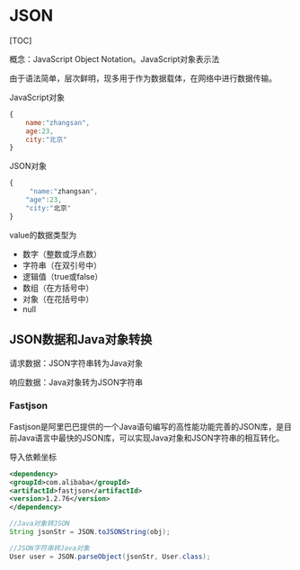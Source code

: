 # JSON

[TOC]

概念：JavaScript Object Notation。JavaScript对象表示法

由于语法简单，层次鲜明，现多用于作为数据载体，在网络中进行数据传输。

JavaScript对象

```javascript
{
    name:"zhangsan",
    age:23,
    city:"北京"
}
```

JSON对象

```javascript
{
     "name:"zhangsan",
    "age":23,
    "city:"北京"
}
```

value的数据类型为

- 数字（整数或浮点数）
- 字符串（在双引号中）
- 逻辑值（true或false）
- 数组（在方括号中）
- 对象（在花括号中）
- null



## JSON数据和Java对象转换

请求数据：JSON字符串转为Java对象

响应数据：Java对象转为JSON字符串

### Fastjson

Fastjson是阿里巴巴提供的一个Java语句编写的高性能功能完善的JSON库，是目前Java语言中最快的JSON库，可以实现Java对象和JSON字符串的相互转化。

导入依赖坐标

```xml
<dependency>
<groupId>com.alibaba</groupId>
<artifactId>fastjson</artifactId>
<version>1.2.76</version>
</dependency>
```

```java
//Java对象转JSON
String jsonStr = JSON.toJSONString(obj);

//JSON字符串转Java对象
User user = JSON.parseObject(jsonStr, User.class);
```

